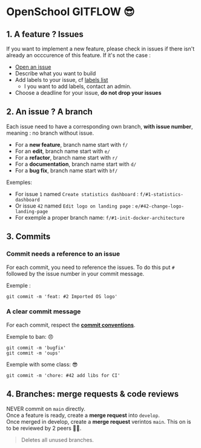 # OpenSchool GITFLOW :sunglasses:

## 1. A feature ? Issues

If you want to implement a new feature, please check in issues if there isn't already an occcurence of this feature.
If it's not the case :

- [Open an issue](https://github.com/openschool-dao/v1-core/issues/new)
- Describe what you want to build
- Add labels to your issue, cf [labels list](https://github.com/openschool-dao/v1-core/labels)
  - I you want to add labels, contact an admin.
- Choose a deadline for your issue, **do not drop your issues**

## 2. An issue ? A branch

Each issue need to have a corresponding own branch, **with issue number**, meaning : no branch without issue.

- For a **new feature**, branch name start with `f/`
- For an **edit**, branch name start with `e/`
- For a **refactor**, branch name start with `r/`
- For a **documentation**, branch name start with `d/`
- For a **bug fix**, branch name start with `bf/`

Exemples:

- For issue `1` named `Create statistics dashboard` : `f/#1-statistics-dashboard`
- Or issue `42` named `Edit logo on landing page` : `e/#42-change-logo-landing-page`
- For exemple a proper branch name: `f/#1-init-docker-architecture`

## 3. Commits

### Commit needs a reference to an issue

For each commit, you need to reference the issues.
To do this put `#` followed by the issue number in your commit message.

Exemple :

```
git commit -m 'feat: #2 Imported OS logo'
```

### A clear commit message

For each commit, respect the **[commit conventions](https://www.conventionalcommits.org/en/v1.0.0/)**.

Exemple to ban: :angry:

```
git commit -m 'bugfix'
git commit -m 'oups'
```

Exemple with some class: :sunglasses:

```
git commit -m 'chore: #42 add libs for CI'
```

## 4. Branches: merge requests & code reviews

NEVER commit on `main` directly.  
Once a feature is ready, create a **merge request** into `develop`.  
Once merged in develop, create a **merge request** verintos `main`.
This on is to be reviewed by 2 peers :angel::angel:.

> Deletes all unused branches.
